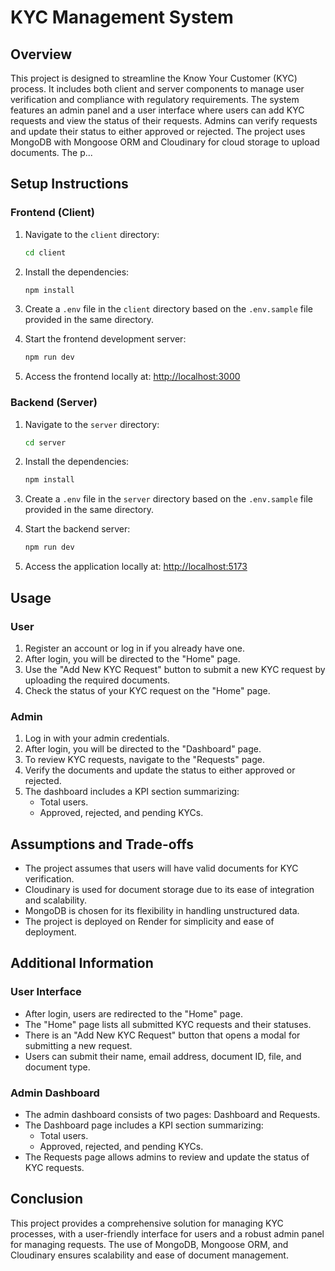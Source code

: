 
# KYC Management System

## Overview
This project is designed to streamline the Know Your Customer (KYC) process. It includes both client and server components to manage user verification and compliance with regulatory requirements. The system features an admin panel and a user interface where users can add KYC requests and view the status of their requests. Admins can verify requests and update their status to either approved or rejected. The project uses MongoDB with Mongoose ORM and Cloudinary for cloud storage to upload documents. The p...

## Setup Instructions

### Frontend (Client)

1. Navigate to the `client` directory:
   ```bash
   cd client
   ```

2. Install the dependencies:
   ```bash
   npm install
   ```

3. Create a `.env` file in the `client` directory based on the `.env.sample` file provided in the same directory.

4. Start the frontend development server:
   ```bash
   npm run dev
   ```

5. Access the frontend locally at: [http://localhost:3000](http://localhost:3000)

### Backend (Server)

1. Navigate to the `server` directory:
   ```bash
   cd server
   ```

2. Install the dependencies:
   ```bash
   npm install
   ```

3. Create a `.env` file in the `server` directory based on the `.env.sample` file provided in the same directory.

4. Start the backend server:
   ```bash
   npm run dev
   ```

5. Access the application locally at: [http://localhost:5173](http://localhost:5173)

## Usage

### User

1. Register an account or log in if you already have one.
2. After login, you will be directed to the "Home" page.
3. Use the "Add New KYC Request" button to submit a new KYC request by uploading the required documents.
4. Check the status of your KYC request on the "Home" page.

### Admin

1. Log in with your admin credentials.
2. After login, you will be directed to the "Dashboard" page.
3. To review KYC requests, navigate to the "Requests" page.
4. Verify the documents and update the status to either approved or rejected.
5. The dashboard includes a KPI section summarizing:
   - Total users.
   - Approved, rejected, and pending KYCs.

## Assumptions and Trade-offs

- The project assumes that users will have valid documents for KYC verification.
- Cloudinary is used for document storage due to its ease of integration and scalability.
- MongoDB is chosen for its flexibility in handling unstructured data.
- The project is deployed on Render for simplicity and ease of deployment.

## Additional Information

### User Interface

- After login, users are redirected to the "Home" page.
- The "Home" page lists all submitted KYC requests and their statuses.
- There is an "Add New KYC Request" button that opens a modal for submitting a new request.
- Users can submit their name, email address, document ID, file, and document type.

### Admin Dashboard

- The admin dashboard consists of two pages: Dashboard and Requests.
- The Dashboard page includes a KPI section summarizing:
  - Total users.
  - Approved, rejected, and pending KYCs.
- The Requests page allows admins to review and update the status of KYC requests.

## Conclusion

This project provides a comprehensive solution for managing KYC processes, with a user-friendly interface for users and a robust admin panel for managing requests. The use of MongoDB, Mongoose ORM, and Cloudinary ensures scalability and ease of document management.